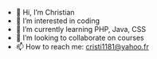 - 👋 Hi, I’m Christian 
- 👀 I’m interested in coding 
- 🌱 I’m currently learning PHP, Java, CSS
- 💞️ I’m looking to collaborate on courses 
- 📫 How to reach me: cristi1181@yahoo.fr

<!---
gitflorinhub/gitflorinhub is a ✨ special ✨ repository because its `README.md` (this file) appears on your GitHub profile.
You can click the Preview link to take a look at your changes.
--->
